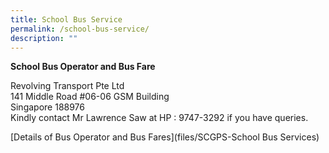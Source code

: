```yaml
---
title: School Bus Service
permalink: /school-bus-service/
description: ""
---
```

**School Bus Operator and Bus Fare**

Revolving Transport Pte Ltd  
141 Middle Road #06-06 GSM Building  
Singapore 188976  
Kindly contact Mr Lawrence Saw at HP : 9747-3292 if you have queries.

[Details of Bus Operator and Bus Fares](files/SCGPS-School Bus Services)